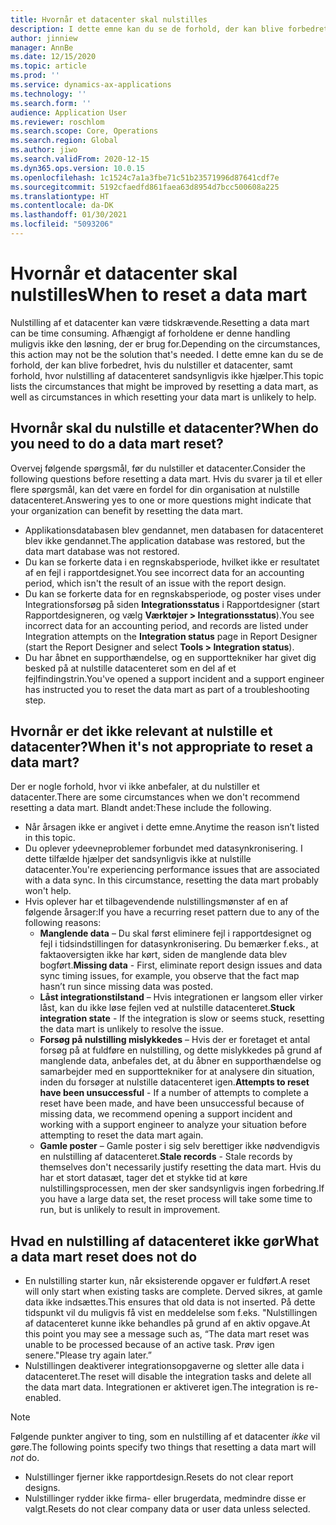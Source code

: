 ```yaml
---
title: Hvornår et datacenter skal nulstilles
description: I dette emne kan du se de forhold, der kan blive forbedret, hvis du nulstiller et datacenter, og forhold, hvor nulstilling af datacenteret sandsynligvis ikke hjælper.
author: jinniew
manager: AnnBe
ms.date: 12/15/2020
ms.topic: article
ms.prod: ''
ms.service: dynamics-ax-applications
ms.technology: ''
ms.search.form: ''
audience: Application User
ms.reviewer: roschlom
ms.search.scope: Core, Operations
ms.search.region: Global
ms.author: jiwo
ms.search.validFrom: 2020-12-15
ms.dyn365.ops.version: 10.0.15
ms.openlocfilehash: 1c1524c7a1a3fbe71c51b23571996d87641cdf7e
ms.sourcegitcommit: 5192cfaedfd861faea63d8954d7bcc500608a225
ms.translationtype: HT
ms.contentlocale: da-DK
ms.lasthandoff: 01/30/2021
ms.locfileid: "5093206"
---
```

# <a name="when-to-reset-a-data-mart"></a><span data-ttu-id="97981-103">Hvornår et datacenter skal nulstilles</span><span class="sxs-lookup"><span data-stu-id="97981-103">When to reset a data mart</span></span>

<span data-ttu-id="97981-104">Nulstilling af et datacenter kan være tidskrævende.</span><span class="sxs-lookup"><span data-stu-id="97981-104">Resetting a data mart can be time consuming.</span></span> <span data-ttu-id="97981-105">Afhængigt af forholdene er denne handling muligvis ikke den løsning, der er brug for.</span><span class="sxs-lookup"><span data-stu-id="97981-105">Depending on the circumstances, this action may not be the solution that's needed.</span></span> <span data-ttu-id="97981-106">I dette emne kan du se de forhold, der kan blive forbedret, hvis du nulstiller et datacenter, samt forhold, hvor nulstilling af datacenteret sandsynligvis ikke hjælper.</span><span class="sxs-lookup"><span data-stu-id="97981-106">This topic lists the circumstances that might be improved by resetting a data mart, as well as circumstances in which resetting your data mart is unlikely to help.</span></span>  

## <a name="when-do-you-need-to-do-a-data-mart-reset"></a><span data-ttu-id="97981-107">Hvornår skal du nulstille et datacenter?</span><span class="sxs-lookup"><span data-stu-id="97981-107">When do you need to do a data mart reset?</span></span>
<span data-ttu-id="97981-108">Overvej følgende spørgsmål, før du nulstiller et datacenter.</span><span class="sxs-lookup"><span data-stu-id="97981-108">Consider the following questions before resetting a data mart.</span></span> <span data-ttu-id="97981-109">Hvis du svarer ja til et eller flere spørgsmål, kan det være en fordel for din organisation at nulstille datacenteret.</span><span class="sxs-lookup"><span data-stu-id="97981-109">Answering yes to one or more questions might indicate that your organization can benefit by resetting the data mart.</span></span>

- <span data-ttu-id="97981-110">Applikationsdatabasen blev gendannet, men databasen for datacenteret blev ikke gendannet.</span><span class="sxs-lookup"><span data-stu-id="97981-110">The application database was restored, but the data mart database was not restored.</span></span>
- <span data-ttu-id="97981-111">Du kan se forkerte data i en regnskabsperiode, hvilket ikke er resultatet af en fejl i rapportdesignet.</span><span class="sxs-lookup"><span data-stu-id="97981-111">You see incorrect data for an accounting period, which isn't the result of an issue with the report design.</span></span>
- <span data-ttu-id="97981-112">Du kan se forkerte data for en regnskabsperiode, og poster vises under Integrationsforsøg på siden **Integrationsstatus** i Rapportdesigner (start Rapportdesigneren, og vælg **Værktøjer > Integrationsstatus**).</span><span class="sxs-lookup"><span data-stu-id="97981-112">You see incorrect data for an accounting period, and records are listed under Integration attempts on the **Integration status** page in Report Designer (start the Report Designer and select **Tools > Integration status**).</span></span>
- <span data-ttu-id="97981-113">Du har åbnet en supporthændelse, og en supporttekniker har givet dig besked på at nulstille datacenteret som en del af et fejlfindingstrin.</span><span class="sxs-lookup"><span data-stu-id="97981-113">You've opened a support incident and a support engineer has instructed you to reset the data mart as part of a troubleshooting step.</span></span>
 
## <a name="when-its-not-appropriate-to-reset-a-data-mart"></a><span data-ttu-id="97981-114">Hvornår er det ikke relevant at nulstille et datacenter?</span><span class="sxs-lookup"><span data-stu-id="97981-114">When it's not appropriate to reset a data mart?</span></span>
<span data-ttu-id="97981-115">Der er nogle forhold, hvor vi ikke anbefaler, at du nulstiller et datacenter.</span><span class="sxs-lookup"><span data-stu-id="97981-115">There are some circumstances when we don't recommend resetting a data mart.</span></span> <span data-ttu-id="97981-116">Blandt andet:</span><span class="sxs-lookup"><span data-stu-id="97981-116">These include the following.</span></span> 

- <span data-ttu-id="97981-117">Når årsagen ikke er angivet i dette emne.</span><span class="sxs-lookup"><span data-stu-id="97981-117">Anytime the reason isn’t listed in this topic.</span></span>
- <span data-ttu-id="97981-118">Du oplever ydeevneproblemer forbundet med datasynkronisering. I dette tilfælde hjælper det sandsynligvis ikke at nulstille datacenter.</span><span class="sxs-lookup"><span data-stu-id="97981-118">You're experiencing performance issues that are associated with a data sync. In this circumstance, resetting the data mart probably won't help.</span></span>
- <span data-ttu-id="97981-119">Hvis oplever har et tilbagevendende nulstillingsmønster af en af følgende årsager:</span><span class="sxs-lookup"><span data-stu-id="97981-119">If you have a recurring reset pattern due to any of the following reasons:</span></span> 
  - <span data-ttu-id="97981-120">**Manglende data** – Du skal først eliminere fejl i rapportdesignet og fejl i tidsindstillingen for datasynkronisering. Du bemærker f.eks., at faktaoversigten ikke har kørt, siden de manglende data blev bogført.</span><span class="sxs-lookup"><span data-stu-id="97981-120">**Missing data** - First, eliminate report design issues and data sync timing issues, for example, you observe that the fact map hasn’t run since missing data was posted.</span></span>
  - <span data-ttu-id="97981-121">**Låst integrationstilstand** – Hvis integrationen er langsom eller virker låst, kan du ikke løse fejlen ved at nulstille datacenteret.</span><span class="sxs-lookup"><span data-stu-id="97981-121">**Stuck integration state** - If the integration is slow or seems stuck, resetting the data mart is unlikely to resolve the issue.</span></span>
  - <span data-ttu-id="97981-122">**Forsøg på nulstilling mislykkedes** – Hvis der er foretaget et antal forsøg på at fuldføre en nulstilling, og dette mislykkedes på grund af manglende data, anbefales det, at du åbner en supporthændelse og samarbejder med en supporttekniker for at analysere din situation, inden du forsøger at nulstille datacenteret igen.</span><span class="sxs-lookup"><span data-stu-id="97981-122">**Attempts to reset have been unsuccessful** - If a number of attempts to complete a reset have been made, and have been unsuccessful because of missing data, we recommend opening a support incident and working with a support engineer to analyze your situation before attempting to reset the data mart again.</span></span>
  - <span data-ttu-id="97981-123">**Gamle poster** – Gamle poster i sig selv berettiger ikke nødvendigvis en nulstilling af datacenteret.</span><span class="sxs-lookup"><span data-stu-id="97981-123">**Stale records** - Stale records by themselves don't necessarily justify resetting the data mart.</span></span> <span data-ttu-id="97981-124">Hvis du har et stort datasæt, tager det et stykke tid at køre nulstillingsprocessen, men der sker sandsynligvis ingen forbedring.</span><span class="sxs-lookup"><span data-stu-id="97981-124">If you have a large data set, the reset process will take some time to run, but is unlikely to result in improvement.</span></span>
 
## <a name="what-a-data-mart-reset-does-not-do"></a><span data-ttu-id="97981-125">Hvad en nulstilling af datacenteret ikke gør</span><span class="sxs-lookup"><span data-stu-id="97981-125">What a data mart reset does not do</span></span>  
- <span data-ttu-id="97981-126">En nulstilling starter kun, når eksisterende opgaver er fuldført.</span><span class="sxs-lookup"><span data-stu-id="97981-126">A reset will only start when existing tasks are complete.</span></span> <span data-ttu-id="97981-127">Derved sikres, at gamle data ikke indsættes.</span><span class="sxs-lookup"><span data-stu-id="97981-127">This ensures that old data is not inserted.</span></span> <span data-ttu-id="97981-128">På dette tidspunkt vil du muligvis få vist en meddelelse som f.eks. "Nulstillingen af datacenteret kunne ikke behandles på grund af en aktiv opgave.</span><span class="sxs-lookup"><span data-stu-id="97981-128">At this point you may see a message such as, “The data mart reset was unable to be processed because of an active task.</span></span> <span data-ttu-id="97981-129">Prøv igen senere."</span><span class="sxs-lookup"><span data-stu-id="97981-129">Please try again later.”</span></span>
- <span data-ttu-id="97981-130">Nulstillingen deaktiverer integrationsopgaverne og sletter alle data i datacenteret.</span><span class="sxs-lookup"><span data-stu-id="97981-130">The reset will disable the integration tasks and delete all the data mart data.</span></span> <span data-ttu-id="97981-131">Integrationen er aktiveret igen.</span><span class="sxs-lookup"><span data-stu-id="97981-131">The integration is re-enabled.</span></span>

> [!NOTE]
> <span data-ttu-id="97981-132">Følgende punkter angiver to ting, som en nulstilling af et datacenter *ikke* vil gøre.</span><span class="sxs-lookup"><span data-stu-id="97981-132">The following points specify two things that resetting a data mart will *not* do.</span></span> <br>
> - <span data-ttu-id="97981-133">Nulstillinger fjerner ikke rapportdesign.</span><span class="sxs-lookup"><span data-stu-id="97981-133">Resets do not clear report designs.</span></span> <br>
> - <span data-ttu-id="97981-134">Nulstillinger rydder ikke firma- eller brugerdata, medmindre disse er valgt.</span><span class="sxs-lookup"><span data-stu-id="97981-134">Resets do not clear company data or user data unless selected.</span></span>
